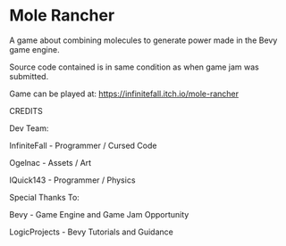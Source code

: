 # Mole Rancher
A game about combining molecules to generate power made in the Bevy game engine.

Source code contained is in same condition as when game jam was submitted.



Game can be played at: https://infinitefall.itch.io/mole-rancher



CREDITS

Dev Team:

InfiniteFall - Programmer / Cursed Code

Ogelnac - Assets / Art

IQuick143 - Programmer / Physics



Special Thanks To:

Bevy - Game Engine and Game Jam Opportunity

LogicProjects - Bevy Tutorials and Guidance
